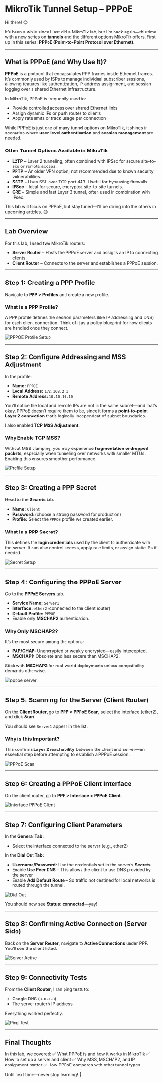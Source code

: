 # MikroTik Tunnel Setup – PPPoE

Hi there! 😊

It’s been a while since I last did a MikroTik lab, but I’m back again—this time with a new series on **tunnels** and the different options MikroTik offers. First up in this series: **PPPoE (Point-to-Point Protocol over Ethernet)**.

---

## What is PPPoE (and Why Use It)?

**PPPoE** is a protocol that encapsulates PPP frames inside Ethernet frames. It’s commonly used by ISPs to manage individual subscriber sessions, allowing features like authentication, IP address assignment, and session logging over a shared Ethernet infrastructure.

In MikroTik, PPPoE is frequently used to:

* Provide controlled access over shared Ethernet links
* Assign dynamic IPs or push routes to clients
* Apply rate limits or track usage per connection

While PPPoE is just one of many tunnel options on MikroTik, it shines in scenarios where **user-level authentication** and **session management** are needed.

### Other Tunnel Options Available in MikroTik

* **L2TP** – Layer 2 tunneling, often combined with IPSec for secure site-to-site or remote access.
* **PPTP** – An older VPN option; not recommended due to known security vulnerabilities.
* **SSTP** – Uses SSL over TCP port 443. Useful for bypassing firewalls.
* **IPSec** – Ideal for secure, encrypted site-to-site tunnels.
* **GRE** – Simple and fast Layer 3 tunnel, often used in combination with IPsec.

This lab will focus on PPPoE, but stay tuned—I'll be diving into the others in upcoming articles. 😉

---

## Lab Overview

For this lab, I used two MikroTik routers:

* **Server Router** – Hosts the PPPoE server and assigns an IP to connecting clients.
* **Client Router** – Connects to the server and establishes a PPPoE session.

---

## Step 1: Creating a PPP Profile

Navigate to **PPP > Profiles** and create a new profile.

### What is a PPP Profile?

A PPP profile defines the session parameters (like IP addressing and DNS) for each client connection. Think of it as a policy blueprint for how clients are handled once they connect.

![PPPOE Profile Setup](https://github.com/RouteSeeker/Mikrotik/blob/main/assets/screenshots/04.Tunnels_PPPoE/01.PPP_Profile_setup.png)

---

## Step 2: Configure Addressing and MSS Adjustment

In the profile:

* **Name:** `PPPOE`
* **Local Address:** `172.168.2.1`
* **Remote Address:** `10.10.10.10`

You’ll notice the local and remote IPs are not in the same subnet—and that’s okay. PPPoE doesn’t require them to be, since it forms a **point-to-point Layer 2 connection** that’s logically independent of subnet boundaries.

I also enabled **TCP MSS Adjustment**.

### Why Enable TCP MSS?

Without MSS clamping, you may experience **fragmentation or dropped packets**, especially when tunneling over networks with smaller MTUs. Enabling this ensures smoother performance.

![Profile Setup](https://github.com/RouteSeeker/Mikrotik/blob/main/assets/screenshots/04.Tunnels_PPPoE/02.Profile_Setup.png)

---

## Step 3: Creating a PPP Secret

Head to the **Secrets** tab.

* **Name:** `Client`
* **Password:** (choose a strong password for production)
* **Profile:** Select the `PPPOE` profile we created earlier.

### What is a PPP Secret?

This defines the **login credentials** used by the client to authenticate with the server. It can also control access, apply rate limits, or assign static IPs if needed.

![Secret Setup](https://github.com/RouteSeeker/Mikrotik/blob/main/assets/screenshots/04.Tunnels_PPPoE/03.Secret_Setup.png)

---

## Step 4: Configuring the PPPoE Server

Go to the **PPPoE Servers** tab.

* **Service Name:** `Server1`
* **Interface:** `ether2` (connected to the client router)
* **Default Profile:** `PPPOE`
* Enable only **MSCHAP2** authentication.

### Why Only MSCHAP2?

It’s the most secure among the options:

* **PAP/CHAP:** Unencrypted or weakly encrypted—easily intercepted.
* **MSCHAP1:** Obsolete and less secure than MSCHAP2.

Stick with **MSCHAP2** for real-world deployments unless compatibility demands otherwise.

![pppoe server](https://github.com/RouteSeeker/Mikrotik/blob/main/assets/screenshots/04.Tunnels_PPPoE/04.ppoe_Server.png)

---

## Step 5: Scanning for the Server (Client Router)

On the **Client Router**, go to **PPP > PPPoE Scan**, select the interface (ether2), and click **Start**.

You should see `Server1` appear in the list.

### Why is this Important?

This confirms **Layer 2 reachability** between the client and server—an essential step before attempting to establish a PPPoE session.

![PPPoE Scan](https://github.com/RouteSeeker/Mikrotik/blob/main/assets/screenshots/04.Tunnels_PPPoE/05.PPPOE_Scan.png)

---

## Step 6: Creating a PPPoE Client Interface

On the client router, go to **PPP > Interface > PPPoE Client**.

![Interface PPPoE Client](https://github.com/RouteSeeker/Mikrotik/blob/main/assets/screenshots/04.Tunnels_PPPoE/06.Interface_PPPoE_Client.PNG)

---

## Step 7: Configuring Client Parameters

In the **General Tab:**

* Select the interface connected to the server (e.g., ether2)

In the **Dial Out Tab:**

* **Username/Password:** Use the credentials set in the server’s **Secrets**
* Enable **Use Peer DNS** – This allows the client to use DNS provided by the server.
* Enable **Add Default Route** – So traffic not destined for local networks is routed through the tunnel.

![Dial Out](https://github.com/RouteSeeker/Mikrotik/blob/main/assets/screenshots/04.Tunnels_PPPoE/08.Dial_out_Connected.png)

You should now see **Status: connected**—yay!

---

## Step 8: Confirming Active Connection (Server Side)

Back on the **Server Router**, navigate to **Active Connections** under PPP. You’ll see the client listed.

![Server Active](https://github.com/RouteSeeker/Mikrotik/blob/main/assets/screenshots/04.Tunnels_PPPoE/09.Server_Active_Connections.png)

---

## Step 9: Connectivity Tests

From the **Client Router**, I ran ping tests to:

* Google DNS (`8.8.8.8`)
* The server router’s IP address

Everything worked perfectly.

![Ping Test](https://github.com/RouteSeeker/Mikrotik/blob/main/assets/screenshots/04.Tunnels_PPPoE/10.Ping_Test.png)

---

## Final Thoughts

In this lab, we covered:
✅ What PPPoE is and how it works in MikroTik
✅ How to set up a server and client
✅ Why MSS, MSCHAP2, and IP assignment matter
✅ How PPPoE compares with other tunnel types


Until next time—never stop learning! 🚀
